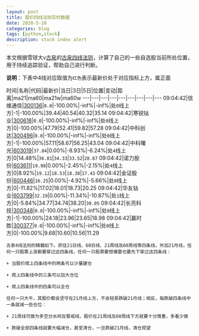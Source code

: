 ```yaml
---
layout: post
title: 股价四线法则实时数据
date: 2020-5-10
categories: blog
tags: [python,stock]
description: stock index alert
---
```



本文根据雪球大v[古泉](https://xueqiu.com/u/7148646888)的[古泉四线法则](https://xueqiu.com/7148646888/130498192)，计算了自己的一些自选股当前所处位置，用于持续追踪验证，帮助自己进行判断。

**说明**：下表中4线对应取值为`红色`表示最新价处于对应指标上方，属正面

时间|名称|代码|最新价|当日|3日|5日|位置|变动|距离|ma21|ma60|ma21w|ma60w
---|---|---|---|---|---|---|---|---
09:04:42|信维通信|[300136](https://xueqiu.com/S/SZ300136)|`0.0`|-100.00%|-inf%|-inf%|处`0`线上方|-1|-100.00%|39.44|40.54|40.32|35.14
09:04:42|寒锐钴业|[300618](https://xueqiu.com/S/SZ300618)|`0.0`|-100.00%|-inf%|-inf%|处`0`线上方|0|-100.00%|47.79|52.41|59.82|57.28
09:04:42|中科创达|[300496](https://xueqiu.com/S/SZ300496)|`0.0`|-100.00%|-inf%|-inf%|处`0`线上方|-1|-100.00%|57.11|58.67|56.25|43.04
09:04:42|中科曙光|[603019](https://xueqiu.com/S/SH603019)|`37.84`|0.00%|-8.93%|-6.24%|处`4`线上方|0|14.48%|`36.81`|`34.33`|`33.52`|`28.67`
09:04:42|诺力股份|[603611](https://xueqiu.com/S/SH603611)|`19.98`|0.00%|-2.45%|-2.15%|处`4`线上方|0|8.92%|`19.12`|`18.53`|`18.38`|`17.43`
09:04:42|金证股份|[600446](https://xueqiu.com/S/SH600446)|`16.25`|0.00%|-4.92%|-5.66%|处`0`线上方|0|-11.82%|17.02|18.01|18.73|20.25
09:04:42|华友钴业|[603799](https://xueqiu.com/S/SH603799)|`32.19`|0.00%|-11.34%|-10.87%|处`1`线上方|0|-5.84%|34.77|34.74|38.20|`30.05`
09:04:42|长亮科技|[300348](https://xueqiu.com/S/SZ300348)|`0.0`|-100.00%|-inf%|-inf%|处`0`线上方|-1|-100.00%|24.18|23.96|23.65|18.98
09:04:42|赢时胜|[300377](https://xueqiu.com/S/SZ300377)|`0.0`|-100.00%|-inf%|-inf%|处`0`线上方|0|-100.00%|9.68|10.60|10.56|11.29

```
古泉4线法则的精髓如下。抓住21日线、60日线、21周线及60周线等四条线，外加21月线，任何一只股票上涨都要穿过这四条线，任何一只股票要想爆雷也要先下穿过这四条线：

+ 当股价爬上四条线中的两条可以少量建仓

+ 爬上四条线中的三条可以加大仓位

+ 爬上四条线中的四条可以全仓

任何一只大牛，其股价都会坚守在21月线上方，不会轻易跌破21月线；相反，每跌破四条线中一条就减一些仓位：

+ 21周线可做为多空分水岭及警戒线，股价在21周线及60周线下方就要十分慎重，多看少做

+ 跌破全部四条线就要大幅减仓，甚至清仓，一旦跌破21月线，清仓观望
```